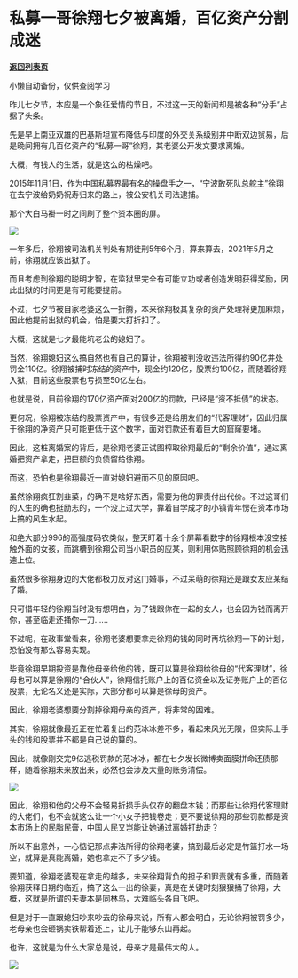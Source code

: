 # 私募一哥徐翔七夕被离婚，百亿资产分割成迷

[**返回列表页**](/gzh/政事堂2019)

小懒自动备份，仅供查阅学习

  

昨儿七夕节，本应是一个象征爱情的节日，不过这一天的新闻却是被各种“分手”占据了头条。

  

先是早上南亚双雄的巴基斯坦宣布降低与印度的外交关系级别并中断双边贸易，后是晚间拥有几百亿资产的“私募一哥”徐翔，其老婆公开发文要求离婚。

  

大概，有钱人的生活，就是这么的枯燥吧。

  

2015年11月1日，作为中国私募界最有名的操盘手之一，“宁波敢死队总舵主”徐翔在去宁波给奶奶祝寿归来的路上，被公安机关司法逮捕。

  

那个大白马褂一时之间刷了整个资本圈的屏。

  

![](https://mmbiz.qpic.cn/mmbiz_jpg/rxhS23yu8cPvAHQKuJen4jDK4msqWnBZFSj0vk5R1K1UGb0ol4tqGKdodBqWPbAbDKAXodfITdjwj2O3ws6icrQ/640?wx_fmt=jpeg)

  

一年多后，徐翔被司法机关判处有期徒刑5年6个月，算来算去，2021年5月之前，徐翔就应该出狱了。

  

而且考虑到徐翔的聪明才智，在监狱里完全有可能立功或者创造发明获得奖励，因此出狱的时间更是有可能要提前。

  

不过，七夕节被自家老婆这么一折腾，本来徐翔极其复杂的资产处理将更加麻烦，因此他提前出狱的机会，怕是要大打折扣了。

  

大概，这就是七夕最能坑老公的媳妇了。

  

当然，徐翔媳妇这么搞自然也有自己的算计，徐翔被判没收违法所得约90亿并处罚金110亿。徐翔被捕时冻结的资产中，现金约120亿，股票约100亿，而随着徐翔入狱，目前这些股票也亏损至50亿左右。

  

也就是说，目前徐翔的170亿资产面对200亿的罚款，已经是“资不抵债”的状态。  

  

更何况，徐翔被冻结的股票资产中，有很多还是给朋友们的“代客理财”，因此归属于徐翔的净资产只可能更低于这个数字，面对罚款还有着巨大的窟窿要堵。

  

因此，这桩离婚案的背后，是徐翔老婆正试图榨取徐翔最后的“剩余价值”，通过离婚把资产拿走，把巨额的负债留给徐翔。  

  

而这，恐怕也是徐翔最近一直对媳妇避而不见的原因吧。  

  

虽然徐翔疯狂割韭菜，的确不是啥好东西，需要为他的罪责付出代价。不过这哥们的人生的确也挺励志的，一个没上过大学，靠着自学成才的小镇青年愣在资本市场上搞的风生水起。  

  

和绝大部分996的高强度码农类似，整天盯着十余个屏幕看数字的徐翔根本没空接触外面的女孩，而跳槽到徐翔公司当小职员的应某，则利用体贴照顾徐翔的机会迅速上位。

  

虽然很多徐翔身边的大佬都极力反对这门婚事，不过呆萌的徐翔还是跟女友应某结了婚。

  

只可惜年轻的徐翔当时没有想明白，为了钱跟你在一起的女人，也会因为钱而离开你，甚至临走还捅你一刀......

  

不过呢，在政事堂看来，徐翔老婆想要拿走徐翔的钱的同时再坑徐翔一下的计划，恐怕没有那么容易实现。

  

毕竟徐翔早期投资是靠他母亲给他的钱，既可以算是徐翔给徐母的“代客理财”，徐母也可以算是徐翔的“合伙人”，徐翔信托账户上的百亿资金以及证券账户上的百亿股票，无论名义还是实际，大部分都可以算是徐母的资产。

  

因此，徐翔老婆想要分割掉徐翔母亲的资产，将非常的困难。  

  

其实，徐翔就像最近正在忙着复出的范冰冰差不多，看起来风光无限，但实际上手头的钱和股票并不都是自己说的算的。

  

因此，就像刚交完9亿逃税罚款的范冰冰，都在七夕发长微博卖面膜拼命还债那样，随着徐翔未来放出来，必然也会涉及大量的账务清偿。

  

![](https://mmbiz.qpic.cn/mmbiz_png/rxhS23yu8cPvAHQKuJen4jDK4msqWnBZBca4Uiccc1fAkFDakBiczr1duEQLiadfWicI1Uic1yQAicsiaBgkoVt1iaGgeA/640?wx_fmt=png)

  

因此，徐翔和他的父母不会轻易折损手头仅存的翻盘本钱；而那些让徐翔代客理财的大佬们，也不会就这么让一个小女子把钱卷走；更不要说徐翔的那些罚款都是资本市场上的民脂民膏，中国人民又岂能让她通过离婚打劫走？  

  

所以不出意外，一心惦记那点非法所得的徐翔老婆，搞到最后必定是竹篮打水一场空，就算是真能离婚，她也拿走不了多少钱。

  

要知道，徐翔老婆现在拿走的越多，未来徐翔背负的担子和罪责就有多重，而随着徐翔获释日期的临近，搞了这么一出的徐妻，真是在关键时刻狠狠捅了徐翔，大概，这就是所谓的夫妻本是同林鸟，大难临头各自飞吧。

  

但是对于一直跟媳妇吵来吵去的徐母来说，所有人都会明白，无论徐翔被罚多少，老母亲也会砸锅卖铁帮着还上，让儿子能够东山再起。  

  

也许，这就是为什么大家总是说，母亲才是最伟大的人。

  

![](https://mmbiz.qpic.cn/mmbiz_jpg/rxhS23yu8cPvAHQKuJen4jDK4msqWnBZjCZribrX5Tr6QNIFRibv30wFhCHeiaguCMXu4ibxXSqzteGWEY8ia4JxqMQ/640?wx_fmt=jpeg)

